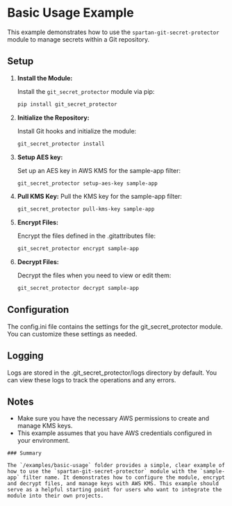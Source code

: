 # Basic Usage Example

This example demonstrates how to use the `spartan-git-secret-protector` module to manage secrets within a Git repository.

## Setup

1. **Install the Module:**

   Install the `git_secret_protector` module via pip:

   ```sh
   pip install git_secret_protector
   ```
2. **Initialize the Repository:**

   Install Git hooks and initialize the module:

   ```sh
   git_secret_protector install
   ```

3. **Setup AES key:**

   Set up an AES key in AWS KMS for the sample-app filter:

   ```sh
   git_secret_protector setup-aes-key sample-app
   ```

4. **Pull KMS Key:**
   Pull the KMS key for the sample-app filter:

   ```sh
   git_secret_protector pull-kms-key sample-app
   ```

5. **Encrypt Files:**

   Encrypt the files defined in the .gitattributes file:

   ```sh
   git_secret_protector encrypt sample-app
   ```

6. **Decrypt Files:**

   Decrypt the files when you need to view or edit them:

   ```sh
   git_secret_protector decrypt sample-app
   ```

## Configuration
The config.ini file contains the settings for the git_secret_protector module. You can customize these settings as needed.

## Logging
Logs are stored in the .git_secret_protector/logs directory by default. You can view these logs to track the operations and any errors.

## Notes
- Make sure you have the necessary AWS permissions to create and manage KMS keys.
- This example assumes that you have AWS credentials configured in your environment.

```
### Summary

The `/examples/basic-usage` folder provides a simple, clear example of how to use the `spartan-git-secret-protector` module with the `sample-app` filter name. It demonstrates how to configure the module, encrypt and decrypt files, and manage keys with AWS KMS. This example should serve as a helpful starting point for users who want to integrate the module into their own projects.
```
